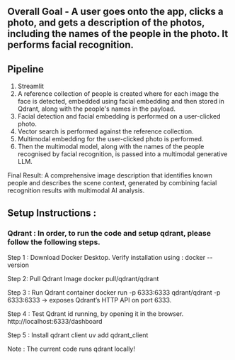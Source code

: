 ## Overall Goal - A user goes onto the app, clicks a photo, and gets a description of the photos, including the names of the people in the photo. It performs facial recognition.

## Pipeline 
1. Streamlit
2. A reference collection of people is created where for each image the face is detected, embedded using facial embedding and then stored in Qdrant, along with the people's names in the payload. 
3. Facial detection and facial embedding is performed on a user-clicked photo. 
4. Vector search is performed against the reference collection.
5. Multimodal embedding for the user-clicked photo is performed.
6. Then the multimodal model, along with the names of the people recognised by facial recognition,
is passed into a multimodal generative LLM.

Final Result: A comprehensive image description that identifies known people and describes the scene context, generated by combining facial recognition results with multimodal AI analysis.

## Setup Instructions :
### Qdrant : In order, to run the code and setup qdrant, please follow the following steps. 

Step 1 : Download Docker Desktop. Verify installation using :
    docker --version

Step 2: Pull Qdrant Image
    docker pull/qdrant/qdrant

Step 3 : Run Qdrant container 
    docker run -p 6333:6333 qdrant/qdrant
-p 6333:6333 → exposes Qdrant’s HTTP API on port 6333.

Step 4 : Test Qdrant id running, by opening it in the browser.
    http://localhost:6333/dashboard

Step 5 : Install qdrant client
    uv add qdrant_client

Note : The current code runs qdrant locally!


